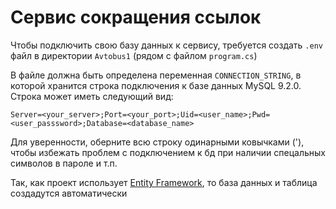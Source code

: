 # Сервис сокращения ссылок

Чтобы подключить свою базу данных к сервису, требуется создать ```.env``` файл в директории ```Avtobus1``` (рядом с файлом ```program.cs```)

В файле должна быть определена переменная ```CONNECTION_STRING```, в которой хранится строка подключения к базе данных MySQL 9.2.0. Строка может иметь следующий вид:

```Server=<your_server>;Port=<your_port>;Uid=<user_name>;Pwd=<user_passsword>;Database=<database_name>```

Для уверенности, оберните всю строку одинарными ковычками ('), чтобы избежать проблем с подключением к бд при наличии спецальных символов в пароле и т.п.

Так, как проект использует [Entity Framework](https://learn.microsoft.com/ru-ru/ef/), то база данных и таблица создадутся автоматически
